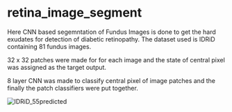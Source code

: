 # retina_image_segment

Here CNN based segemntation of Fundus Images is done to get the hard exudates for detection of diabetic retinopathy. The dataset used is IDRiD containing 81 fundus images.

32 x 32 patches were made for for each image and the state of central pixel was assigned as the target output.


8 layer CNN was made to classify central pixel of image patches and the finally the patch classifiers were put together.

![IDRiD_55predicted](https://user-images.githubusercontent.com/32814143/85037023-75f48980-b1a2-11ea-9a7e-fd193a4c7dac.png)


